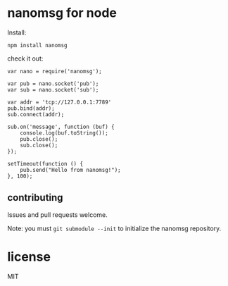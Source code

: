# nanomsg for node

Install:

```
npm install nanomsg
```

check it out:

```
var nano = require('nanomsg');

var pub = nano.socket('pub');
var sub = nano.socket('sub');

var addr = 'tcp://127.0.0.1:7789'
pub.bind(addr);
sub.connect(addr);

sub.on('message', function (buf) {
	console.log(buf.toString());
	pub.close();
	sub.close();
});

setTimeout(function () {
	pub.send("Hello from nanomsg!");
}, 100);
```

## contributing

Issues and pull requests welcome.

Note: you must `git submodule --init` to initialize the nanomsg repository.

# license

MIT
